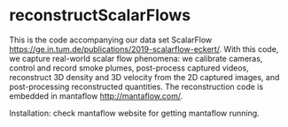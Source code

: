 # reconstructScalarFlows

This is the code accompanying our data set ScalarFlow https://ge.in.tum.de/publications/2019-scalarflow-eckert/. With this code, we capture real-world scalar flow phenomena: we calibrate cameras, control and record smoke plumes, post-process captured videos, reconstruct 3D density and 3D velocity from the 2D captured images, and post-processing reconstructed quantities. The reconstruction code is embedded in mantaflow http://mantaflow.com/.

Installation: check mantaflow website for getting mantaflow running. 